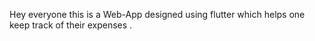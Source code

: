Hey everyone this is a Web-App designed using flutter which helps one keep track of their expenses .


